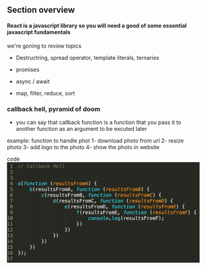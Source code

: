 ## Section overview

#### React is a javascript library so you will need a good of some essential javascript fundamentals

we're goning to review topics

- Destructring, spread operator, template literals, ternaries

- promises

- async / await

- map, filter, reduce, sort

### callback hell, pyramid of doom

- you can say that callback function is a function that you pass it to another function as an argument to be excuted later

example:
function to handle phot
1- download photo from url
2- resize photo
3- add logo to the photo
4- show the photo in website

code
![](./01.jpg)
